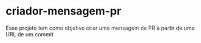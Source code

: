 # criador-mensagem-pr
Esse projeto tem como objetivo criar uma mensagem de PR a partir de uma URL de um commit
